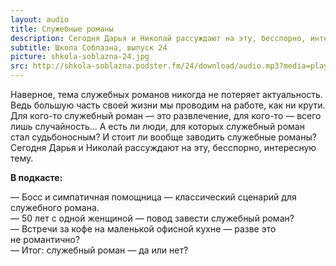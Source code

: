 ```yaml
---
layout: audio
title: Служебные романы
description: Сегодня Дарья и Николай рассуждают на эту, бесспорно, интересную тему.
subtitle: Школа Соблазна, выпуск 24
picture: shkola-soblazna-24.jpg
src: http://shkola-soblazna.podster.fm/24/download/audio.mp3?media=player
---
```


Наверное, тема служебных романов никогда не потеряет актуальность. Ведь большую часть своей жизни мы проводим на работе, как ни крути. Для кого-то служебный роман — это развлечение, для кого-то — всего лишь случайность... А есть ли люди, для которых служебный роман стал судьбоносным? И стоит ли вообще заводить служебные романы? Сегодня Дарья и Николай рассуждают на эту, бесспорно, интересную тему.  

**В подкасте:**

— Босс и симпатичная помощница — классический сценарий для служебного романа.  
— 50 лет с одной женщиной — повод завести служебный роман?  
— Встречи за кофе на маленькой офисной кухне — разве это не романтично?  
— Итог: служебный роман — да или нет?   
